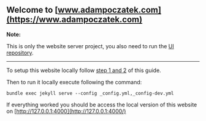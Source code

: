 Welcome to [www.adampoczatek.com](https://www.adampoczatek.com)
---

**Note:** 

This is only the website server project, you also need to run the [UI repository](https://github.com/adampoczatek/adamp.ui). 

---

To setup this website locally follow [step 1 and 2](https://help.github.com/articles/setting-up-your-github-pages-site-locally-with-jekyll/) of this guide.

Then to run it locally execute following the command:

```
bundle exec jekyll serve --config _config.yml,_config-dev.yml
```

If everything worked you should be access the local version of this website on [http://127.0.0.1:4000](http://127.0.0.1:4000/)
